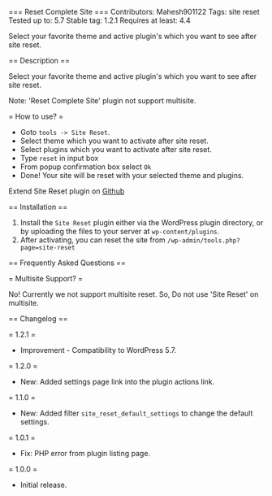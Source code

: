 === Reset Complete Site ===
Contributors: Mahesh901122
Tags: site reset
Tested up to: 5.7
Stable tag: 1.2.1
Requires at least: 4.4

Select your favorite theme and active plugin's which you want to see after site reset.

== Description ==

Select your favorite theme and active plugin's which you want to see after site reset.

Note: 'Reset Complete Site' plugin not support multisite.

= How to use? =
* Goto <code>tools -> Site Reset</code>.
* Select theme which you want to activate after site reset.
* Select plugins which you want to activate after site reset.
* Type <code>reset</code> in input box
* From popup confirmation box select <code>Ok</code>
* Done! Your site will be reset with your selected theme and plugins.

Extend Site Reset plugin on [Github](https://github.com/maheshwaghmare/site-reset/)

== Installation ==

1. Install the <code>Site Reset</code> plugin either via the WordPress plugin directory, or by uploading the files to your server at <code>wp-content/plugins</code>.
2. After activating, you can reset the site from <code>/wp-admin/tools.php?page=site-reset</code>

== Frequently Asked Questions ==

= Multisite Support? =

No! Currently we not support multisite reset. So, Do not use 'Site Reset' on multisite.

== Changelog ==

= 1.2.1 =

* Improvement - Compatibility to WordPress 5.7.

= 1.2.0 =
* New: Added settings page link into the plugin actions link.

= 1.1.0 =
* New: Added filter `site_reset_default_settings` to change the default settings.

= 1.0.1 =
* Fix: PHP error from plugin listing page.

= 1.0.0 =
* Initial release.
